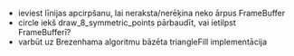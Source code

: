 - ieviest līnijas apcirpšanu, lai neraksta/nerēķina neko ārpus FrameBuffer
- circle iekš draw_8_symmetric_points pārbaudīt, vai ietilpst FrameBufferī?
- varbūt uz Brezenhama algoritmu bāzēta triangleFill implementācija
